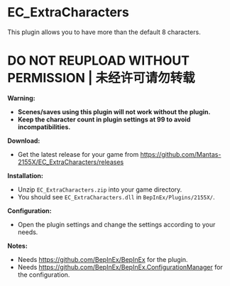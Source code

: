 # EC_ExtraCharacters

This plugin allows you to have more than the default 8 characters.  

# DO NOT REUPLOAD WITHOUT PERMISSION | 未经许可请勿转载

**Warning:**
* **Scenes/saves using this plugin will not work without the plugin.**
* **Keep the character count in plugin settings at 99 to avoid incompatibilities.**

**Download:**  
* Get the latest release for your game from https://github.com/Mantas-2155X/EC_ExtraCharacters/releases  

**Installation:**  
* Unzip `EC_ExtraCharacters.zip` into your game directory.  
* You should see `EC_ExtraCharacters.dll` in `BepInEx/Plugins/2155X/`.  

**Configuration:**  
* Open the plugin settings and change the settings according to your needs.  

**Notes:**
* Needs https://github.com/BepInEx/BepInEx for the plugin.
* Needs https://github.com/BepInEx/BepInEx.ConfigurationManager for the configuration.
